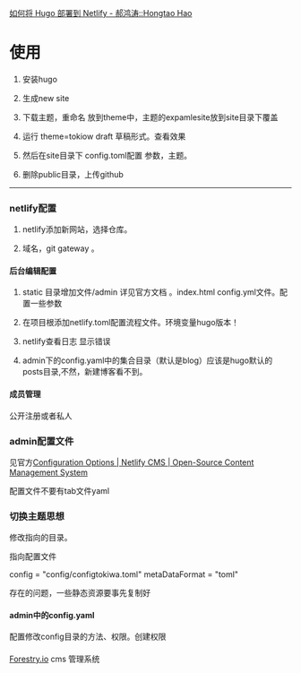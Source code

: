 [如何将 Hugo 部署到 Netlify - 郝鸿涛::Hongtao Hao](https://hongtaoh.com/cn/2020/01/04/hugo-netlify-deploy/)

# 使用

1. 安装hugo 

2. 生成new site 

3. 下载主题，重命名 放到theme中，主题的expamlesite放到site目录下覆盖

4. 运行 theme=tokiow  draft 草稿形式。查看效果

5. 然后在site目录下 config.toml配置 参数，主题。

6. 删除public目录，上传github

   

---

### netlify配置

1. netlify添加新网站，选择仓库。

2. 域名，git gateway 。

#### 后台编辑配置

1. static 目录增加文件/admin 详见官方文档 。index.html config.yml文件。配置一些参数

2. 在项目根添加netlify.toml配置流程文件。环境变量hugo版本！
3. netlify查看日志 显示错误
4. admin下的config.yaml中的集合目录（默认是blog）应该是hugo默认的posts目录,不然，新建博客看不到。

#### 成员管理

公开注册或者私人

 

### admin配置文件

见官方[Configuration Options | Netlify CMS | Open-Source Content Management System](https://www.netlifycms.org/docs/configuration-options/)

配置文件不要有tab文件yaml

### 切换主题思想

修改指向的目录。

指向配置文件 

config = "config/configtokiwa.toml"
metaDataFormat = "toml"

存在的问题，一些静态资源要事先复制好

#### admin中的config.yaml

配置修改config目录的方法、权限。创建权限



#### 

[Forestry.io](https://app.forestry.io/dashboard/#/) cms 管理系统

